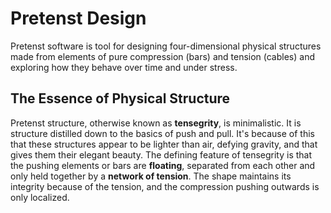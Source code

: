 # Pretenst Design

Pretenst software is tool for designing four-dimensional physical structures made from elements of pure compression (bars) and tension (cables) and exploring how they behave over time and under stress.

## The Essence of Physical Structure

Pretenst structure, otherwise known as **tensegrity**, is minimalistic. It is structure distilled down to the basics of push and pull. It's because of this that these structures appear to be lighter than air, defying gravity, and that gives them their elegant beauty. The defining feature of tensegrity is that the pushing elements or bars are **floating**, separated from each other and only held together by a **network of tension**. The shape maintains its integrity because of the tension, and the compression pushing outwards is only localized.
